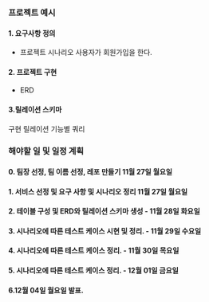 ### 프로젝트 예시
#### 1. 요구사항 정의
- 프로젝트 시나리오
사용자가 회원가입을 한다.
#### 2. 프로젝트 구현
- ERD
#### 3.릴레이션 스키마
구현
릴레이션
기능별 쿼리

### 해야할 일 및 일정 계획

#### 0. 팀장 선정, 팀 이름 선정, 레포 만들기 11월 27일 월요일
#### 1. 서비스 선정 및 요구 사항 및 시나리오 정리 11월 27일 월요일  
#### 2. 테이블 구성 및 ERD와 릴레이션 스키마 생성 - 11월 28일 화요일
#### 3. 시나리오에 따른 테스트 케이스 시현 및 정리. - 11월 29일 수요일
#### 4. 시나리오에 따른 테스트 케이스 정리. - 11월 30일 목요일
#### 5. 시나리오에 따른 테스트 케이스 정리. - 12월 01일 금요일
#### 6.12월 04일 월요일 발표.